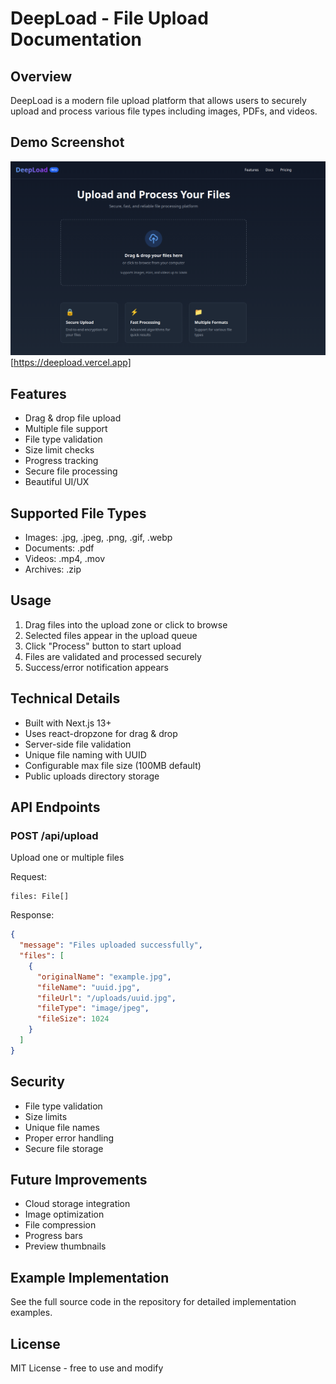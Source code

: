 # DeepLoad - File Upload Documentation

## Overview
DeepLoad is a modern file upload platform that allows users to securely upload and process various file types including images, PDFs, and videos.

## Demo Screenshot
![DeepLoad Demo](public/deepload.png)
[https://deepload.vercel.app]

## Features
- Drag & drop file upload
- Multiple file support
- File type validation
- Size limit checks
- Progress tracking
- Secure file processing
- Beautiful UI/UX

## Supported File Types
- Images: .jpg, .jpeg, .png, .gif, .webp
- Documents: .pdf
- Videos: .mp4, .mov
- Archives: .zip

## Usage
1. Drag files into the upload zone or click to browse
2. Selected files appear in the upload queue
3. Click "Process" button to start upload
4. Files are validated and processed securely
5. Success/error notification appears

## Technical Details
- Built with Next.js 13+
- Uses react-dropzone for drag & drop
- Server-side file validation
- Unique file naming with UUID
- Configurable max file size (100MB default)
- Public uploads directory storage

## API Endpoints

### POST /api/upload
Upload one or multiple files

Request:
```multipart/form-data
files: File[]
```

Response:
```json
{
  "message": "Files uploaded successfully",
  "files": [
    {
      "originalName": "example.jpg",
      "fileName": "uuid.jpg",
      "fileUrl": "/uploads/uuid.jpg",
      "fileType": "image/jpeg",
      "fileSize": 1024
    }
  ]
}
```

## Security
- File type validation
- Size limits
- Unique file names
- Proper error handling
- Secure file storage

## Future Improvements
- Cloud storage integration
- Image optimization
- File compression
- Progress bars
- Preview thumbnails

## Example Implementation
See the full source code in the repository for detailed implementation examples.

## License
MIT License - free to use and modify
